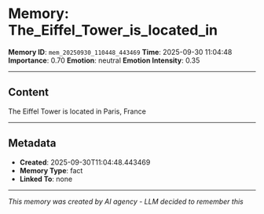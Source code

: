 # Memory: The_Eiffel_Tower_is_located_in

**Memory ID**: `mem_20250930_110448_443469`
**Time**: 2025-09-30 11:04:48
**Importance**: 0.70
**Emotion**: neutral
**Emotion Intensity**: 0.35

---

## Content

The Eiffel Tower is located in Paris, France

---

## Metadata

- **Created**: 2025-09-30T11:04:48.443469
- **Memory Type**: fact
- **Linked To**: none

---

*This memory was created by AI agency - LLM decided to remember this*
